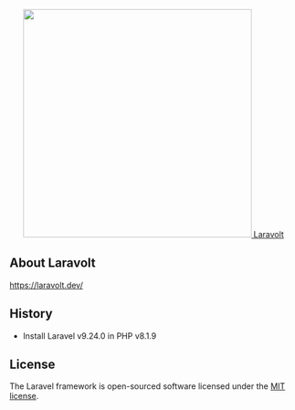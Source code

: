 <p align="center"><a href="https://laravolt.dev" target="_blank"><img src="https://d33wubrfki0l68.cloudfront.net/14ca1a42334732460cb2f1b2d6f3d81f80b07613/121e8/assets/img/logo.png" width="400"> Laravolt</a></p>

## About Laravolt

https://laravolt.dev/

## History

-   Install Laravel v9.24.0 in PHP v8.1.9

## License

The Laravel framework is open-sourced software licensed under the [MIT license](https://opensource.org/licenses/MIT).
